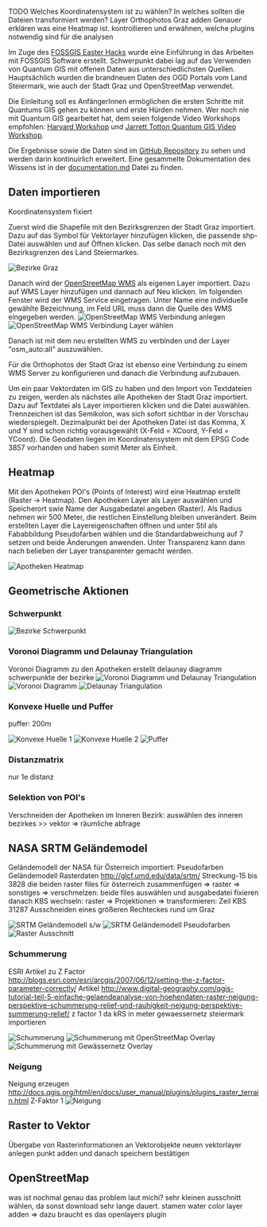 TODO
Welches Koordinatensystem ist zu wählen? In welches sollten die Dateien transformiert werden?
Layer Orthophotos Graz adden
Genauer erklären was eine Heatmap ist.
kontrollieren und erwähnen, welche plugins notwendig sind für die analysen


Im Zuge des [FOSSGIS Easter Hacks](http://openscience.alpine-geckos.at/working-group/free-open-hack-session/fossgis-easter-hack/) wurde eine Einführung in das Arbeiten mit FOSSGIS Software erstellt. Schwerpunkt dabei lag auf das Verwenden von Quantum GIS mit offenen Daten aus unterschiedlichsten Quellen. Hauptsächlich wurden die brandneuen Daten des OGD Portals vom Land Steiermark, wie auch der Stadt Graz und OpenStreetMap verwendet.

Die Einleitung soll es AnfängerInnen ermöglichen die ersten Schritte mit Quantums GIS gehen zu können und erste Hürden nehmen. Wer noch nie mit Quantum GIS gearbeitet hat, dem seien folgende Video Workshops empfohlen: [Harvard Workshop](https://www.youtube.com/playlist?list=PL0AAB19E208B14E96) und [Jarrett Totton Quantum GIS Video Workshop](https://www.youtube.com/playlist?list=PLDEFCFD4D118823AA&feature=mh_lolz).

Die Ergebnisse sowie die Daten sind im [GitHub Repository](https://github.com/skasberger/fossgis-workshop) zu sehen und werden darin kontinuirlich erweitert. Eine gesammelte Dokumentation des Wissens ist in der [documentation.md](https://github.com/skasberger/fossgis-workshop/blob/master/doc/documentation.md) Datei zu finden. 

## Daten importieren

Koordinatensystem fixiert

Zuerst wird die Shapefile mit den Bezirksgrenzen der Stadt Graz importiert. Dazu auf das Symbol für Vektorlayer hinzufügen klicken, die passende shp-Datei auswählen und auf Öffnen klicken.
Das selbe danach noch mit den Bezirksgrenzen des Land Steiermarkes.

![Bezirke Graz](http://openscience.alpine-geckos.at/project/fossgis-workshop/images/qgis-examples/graz.png)

Danach wird der [OpenStreetMap WMS](http://129.206.228.72/cached/hillshade?Request=GetCapabilities) als eigenen Layer importiert. Dazu auf WMS Layer hinzufügen und dannach auf Neu klicken. Im folgenden Fenster wird der WMS Service eingetragen. Unter Name eine individuelle gewählte Bezeichnung, im Feld URL muss dann die Quelle des WMS eingegeben werden.
![OpenStreetMap WMS Verbindung anlegen](http://openscience.alpine-geckos.at/project/fossgis-workshop/images/qgis-examples/openstreetmap-wms-1.png)
![OpenStreetMap WMS Verbindung Layer wählen](http://openscience.alpine-geckos.at/project/fossgis-workshop/images/qgis-examples/openstreetmap-wms-2.png)

Danach ist mit dem neu erstellten WMS zu verbinden und der Layer "osm_auto:all" auszuwählen.

Für die Orthophotos der Stadt Graz ist ebenso eine Verbindung zu einem WMS Server zu konfigurieren und danach die Verbindung aufzubauen. 

Um ein paar Vektordaten im GIS zu haben und den Import von Textdateien zu zeigen, werden als nächstes alle Apotheken der Stadt Graz importiert. Dazu auf Textdatei als Layer importieren klicken und die Datei auswählen. Trennzeichen ist das Semikolon, was sich sofort sichtbar in der Vorschau wiederspiegelt. Dezimalpunkt bei der Apotheken Datei ist das Komma, X und Y sind schon richtig vorausgewählt (X-Feld = XCoord, Y-Feld = YCoord). Die Geodaten liegen im Koordinatensystem mit dem EPSG Code 3857 vorhanden und haben somit Meter als Einheit.

## Heatmap
Mit den Apotheken POI's (Points of Interest) wird eine Heatmap erstellt (Raster -> Heatmap). Den Apotheken Layer als Layer auswählen und Speicherort swie Name der Ausgabedatei angeben (Raster). Als Radius nehmen wir 500 Meter, die restlichen Einstellung bleiben unverändert. Beim erstellten Layer die Layereigenschaften öffnen und unter Stil als Fababbildung Pseudofarben wählen und die Standardabweichung auf 7 setzen und beide Änderungen anwenden. Unter Transparenz kann dann nach belieben der Layer transparenter gemacht werden.

![Apotheken Heatmap](http://openscience.alpine-geckos.at/project/fossgis-workshop/images/qgis-examples/heatmap.png)

## Geometrische Aktionen

### Schwerpunkt 
![Bezirke Schwerpunkt](http://openscience.alpine-geckos.at/project/fossgis-workshop/images/qgis-examples/schwerpunkt.png)

### Voronoi Diagramm und Delaunay Triangulation
Voronoi Diagramm zu den Apotheken erstellt
delaunay  diagramm
schwerpunkte der bezirke
![Voronoi Diagramm und Delaunay Triangulation](http://openscience.alpine-geckos.at/project/fossgis-workshop/images/qgis-examples/voronoi-delaunay.png)
![Voronoi Diagramm](http://openscience.alpine-geckos.at/project/fossgis-workshop/images/qgis-examples/voronoi.png)
![Delaunay Triangulation](http://openscience.alpine-geckos.at/project/fossgis-workshop/images/qgis-examples/delaunay.png)

### Konvexe Huelle und Puffer
puffer: 200m

![Konvexe Huelle 1](http://openscience.alpine-geckos.at/project/fossgis-workshop/images/qgis-examples/konvexe-huelle-1.png)
![Konvexe Huelle 2](http://openscience.alpine-geckos.at/project/fossgis-workshop/images/qgis-examples/konvexe-huelle-2.png)
![Puffer](http://openscience.alpine-geckos.at/project/fossgis-workshop/images/qgis-examples/puffer.png)

### Distanzmatrix
nur 1e distanz 

### Selektion von POI's
Verschneiden der Apotheken im Inneren Bezirk: auswählen des inneren bezirkes >> vektor => räumliche abfrage

## NASA SRTM Geländemodel
Geländemodell der NASA für Österreich importiert: Pseudofarben
Geländemodell Rasterdaten http://glcf.umd.edu/data/srtm/
Streckung-15 bis 3828
die beiden raster files für österreich zusammenfügen => raster => sonstiges => verschmelzen: beide files auswählen und ausgabedatei fixieren
danach KBS wechseln: raster => Projektionen => transformieren: Zeil KBS 31287
Ausschneiden eines größeren Rechteckes rund um Graz

![SRTM Geländemodell s/w](http://openscience.alpine-geckos.at/project/fossgis-workshop/images/qgis-examples/gelaendemodell-1.png)
![SRTM Geländemodell Pseudofarben](http://openscience.alpine-geckos.at/project/fossgis-workshop/images/qgis-examples/gelaendemodell-2.png)
![Raster Ausschnitt](http://openscience.alpine-geckos.at/project/fossgis-workshop/images/qgis-examples/raster.png)

### Schummerung
ESRI Artikel zu Z Factor http://blogs.esri.com/esri/arcgis/2007/06/12/setting-the-z-factor-parameter-correctly/
Artikel http://www.digital-geography.com/qgis-tutorial-teil-5-einfache-gelaendeanalyse-von-hoehendaten-raster-neigung-perspektive-schummerung-relief-und-rauhigkeit-neigung-perspektive-summerung-relief/
z factor 1 da kRS in meter
gewaessernetz steiermark importieren

![Schummerung](http://openscience.alpine-geckos.at/project/fossgis-workshop/images/qgis-examples/schummerung-1.png)
![Schummerung mit OpenStreetMap Overlay](http://openscience.alpine-geckos.at/project/fossgis-workshop/images/qgis-examples/schummerung-2.png)
![Schummerung mit Gewässernetz Overlay](http://openscience.alpine-geckos.at/project/fossgis-workshop/images/qgis-examples/gewaessernetz.png)

### Neigung
Neigung erzeugen
http://docs.qgis.org/html/en/docs/user_manual/plugins/plugins_raster_terrain.html
Z-Faktor 1
![Neigung](http://openscience.alpine-geckos.at/project/fossgis-workshop/images/qgis-examples/neigung.png)

## Raster to Vektor
Übergabe von Rasterinformationen an Vektorobjekte
neuen vektorlayer anlegen
punkt adden und danach speichern bestätigen

## OpenStreetMap
was ist nochmal genau das problem laut michi?
sehr kleinen ausschnitt wählen, da sonst download sehr lange dauert.
stamen water color layer adden => dazu braucht es das openlayers plugin

